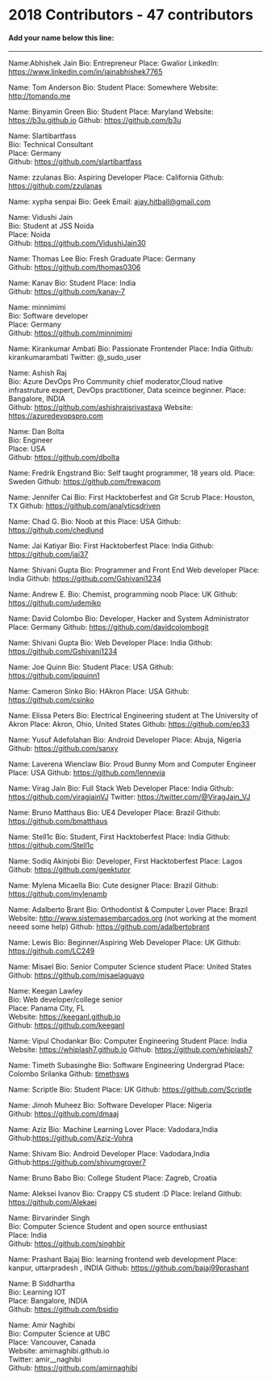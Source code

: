 # 2018 Contributors - 47 contributors 

#### Add your name below this line:

---

Name:Abhishek Jain
Bio: Entrepreneur
Place: Gwalior
LinkedIn: https://www.linkedin.com/in/jainabhishek7765

Name: Tom Anderson
Bio: Student
Place: Somewhere
Website: http://tomando.me

Name: Binyamin Green
Bio: Student
Place: Maryland
Website: https://b3u.github.io
Github: https://github.com/b3u

Name: Slartibartfass  
Bio: Technical Consultant  
Place: Germany  
Github: https://github.com/slartibartfass

Name: zzulanas
Bio: Aspiring Developer
Place: California
Github: https://github.com/zzulanas

Name: xypha senpai
Bio: Geek
Email: ajay.hitball@gmail.com

Name: Vidushi Jain  
Bio: Student at JSS Noida  
Place: Noida  
Github: https://github.com/VidushiJain30

Name: Thomas Lee
Bio: Fresh Graduate
Place: Germany  
Github: https://github.com/thomas0306

Name: Kanav
Bio: Student
Place: India  
Github: https://github.com/kanav-7

Name: minnimimi  
Bio: Software developer  
Place: Germany  
Github: https://github.com/minnimimi

Name: Kirankumar Ambati
Bio: Passionate Frontender
Place: India
Github: kirankumarambati
Twitter: @\_sudo_user

Name: Ashish Raj  
Bio: Azure DevOps Pro Community chief moderator,Cloud native infrastruture expert, DevOps practitioner, Data sceince beginner.
Place: Bangalore, INDIA  
Github: https://github.com/ashishrajsrivastava
Website: https://azuredevopspro.com

Name: Dan Bolta  
Bio: Engineer  
Place: USA  
Github: https://github.com/dbolta

Name: Fredrik Engstrand
Bio: Self taught programmer, 18 years old.
Place: Sweden
Github: https://github.com/frewacom

Name: Jennifer Cai
Bio: First Hacktoberfest and Git Scrub
Place: Houston, TX
Github: https://github.com/analyticsdriven

Name: Chad G.
Bio: Noob at this
Place: USA
Github: https://github.com/chedlund

Name: Jai Katiyar
Bio: First Hacktoberfest
Place: India
Github: https://github.com/jai37

Name: Shivani Gupta
Bio: Programmer and Front End Web developer
Place: India
Github: https://github.com/Gshivani1234

Name: Andrew E.
Bio: Chemist, programming noob
Place: UK
Github: https://github.com/udemiko

Name: David Colombo
Bio: Developer, Hacker and System Administrator
Place: Germany
Github: https://github.com/davidcolombogit

Name: Shivani Gupta
Bio: Web Developer
Place: India
Github: https://github.com/Gshivani1234

Name: Joe Quinn
Bio: Student
Place: USA
Github: https://github.com/jpquinn1

Name: Cameron Sinko
Bio: HAkron
Place: USA
Github: https://github.com/csinko

Name: Elissa Peters
Bio: Electrical Engineering student at The University of Akron
Place: Akron, Ohio, United States
Github: https://github.com/ep33

Name: Yusuf Adefolahan
Bio: Android Developer
Place: Abuja, Nigeria
Github: https://github.com/sanxy

Name: Laverena Wienclaw
Bio: Proud Bunny Mom and Computer Engineer
Place: USA
Github: https://github.com/lennevia

Name: Virag Jain
Bio: Full Stack Web Developer
Place: India
Github: https://github.com/viragjainVJ
Twitter: https://twitter.com/@ViragJain_VJ

Name: Bruno Matthaus
Bio: UE4 Developer
Place: Brazil
Github: https://github.com/bmatthaus

Name: Stell1c
Bio: Student, First Hacktoberfest
Place: India
Github: https://github.com/Stell1c

Name: Sodiq Akinjobi
Bio: Developer, First Hacktoberfest
Place: Lagos
Github: https://github.com/geektutor

Name: Mylena Micaella
Bio: Cute designer
Place: Brazil
Github: https://github.com/mylenamb

Name: Adalberto Brant
Bio: Orthodontist & Computer Lover
Place: Brazil
Website: http://www.sistemasembarcados.org (not working at the moment neeed some help)
Github: https://github.com/adalbertobrant

Name: Lewis
Bio: Beginner/Aspiring Web Developer
Place: UK
Github: https://github.com/LC249

Name: Misael
Bio: Senior Computer Science student
Place: United States
Github: https://github.com/misaelaguayo

Name: Keegan Lawley<br>
Bio: Web developer/college senior<br>
Place: Panama City, FL<br>
Website: https://keeganl.github.io<br>
Github: https://github.com/keeganl<br>

Name: Vipul Chodankar
Bio: Computer Engineering Student
Place: India
Website: https://whiplash7.github.io
Github: https://github.com/whiplash7

Name: Timeth Subasinghe
Bio: Software Engineering Undergrad
Place: Colombo Srilanka
Github: [timethsws](https://github.com/timethsws)

Name: Scriptle
Bio: Student
Place: UK
Github: https://github.com/Scriptle

Name: Jimoh Muheez
Bio: Software Developer
Place: Nigeria  
Github: https://github.com/dmaaj

Name: Aziz
Bio: Machine Learning Lover
Place: Vadodara,India
Github:https://github.com/Aziz-Vohra

Name: Shivam
Bio: Android Developer
Place: Vadodara,India
Github:https://github.com/shivumgrover7

Name: Bruno Babo
Bio: College Student
Place: Zagreb, Croatia

Name: Aleksei Ivanov
Bio: Crappy CS student :D
Place: Ireland
Github: https://github.com/Alekaei

Name: Birvarinder Singh  
Bio: Computer Science Student and open source enthusiast  
Place: India  
Github: https://github.com/singhbir  

Name: Prashant Bajaj
Bio: learning frontend web development
Place: kanpur, uttarpradesh , INDIA
Github: https://github.com/bajaj99prashant

Name: B Siddhartha  
Bio: Learning IOT  
Place: Bangalore, INDIA  
Github: https://github.com/bsidio

Name: Amir Naghibi<br>
Bio: Computer Science at UBC<br>
Place: Vancouver, Canada<br>
Website: amirnaghibi.github.io<br>
Twitter: amir__naghibi<br>
Github: https://github.com/amirnaghibi<br>
